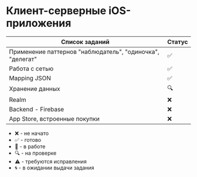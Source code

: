 # Клиент-серверные iOS-приложения

| Список заданий                                            | Статус             |
| --------------------------------------------------------- | ------------------ |
| Применение паттернов "наблюдатель", "одиночка", "делегат" | :white_check_mark: |
| Работа с сетью                                            | :white_check_mark: |
| Mapping JSON                                              | :white_check_mark: |
| Хранение данных                                           | :mag:              |
| Realm                                                     | :x:                |
| Backend - Firebase                                        | :x:                |
| App Store, встроенные покупки                             | :x:                |

-   :x: - не начато
-   :white_check_mark: - готово
-   :memo: - в работе
-   :mag: - на проверке
-   :warning: - требуются исправления
-   :cyclone: - в ожидании выдачи задания
